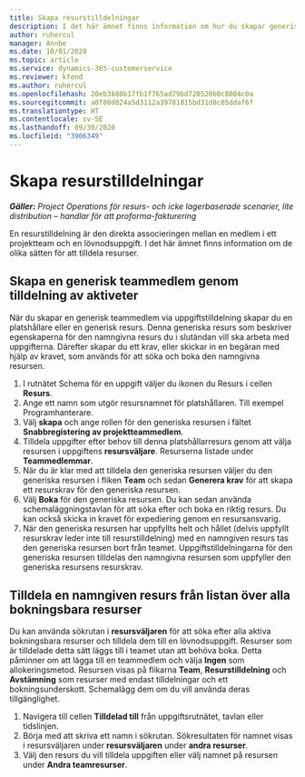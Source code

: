 ```yaml
---
title: Skapa resurstilldelningar
description: I det här ämnet finns information om hur du skapar generiska och namngivna resurstilldelningar.
author: ruhercul
manager: Annbe
ms.date: 10/01/2020
ms.topic: article
ms.service: dynamics-365-customerservice
ms.reviewer: kfend
ms.author: ruhercul
ms.openlocfilehash: 20eb3880b17fb1f765ad79bd720520b0c8004c0a
ms.sourcegitcommit: a0f80d024a5d3112a39781815bd31d0c05ddaf6f
ms.translationtype: HT
ms.contentlocale: sv-SE
ms.lasthandoff: 09/30/2020
ms.locfileid: "3906349"
---
```

# <a name="create-resource-assignments"></a>Skapa resurstilldelningar

_**Gäller:** Project Operations för resurs- och icke lagerbaserade scenarier, lite distribution – handlar för att proforma-fakturering_


En resurstilldelning är den direkta associeringen mellan en medlem i ett projektteam och en lövnodsuppgift. I det här ämnet finns information om de olika sätten för att tilldela resurser.

## <a name="create-a-generic-team-member-through-task-assignment"></a>Skapa en generisk teammedlem genom tilldelning av aktiveter


När du skapar en generisk teammedlem via uppgiftstilldelning skapar du en platshållare eller en generisk resurs. Denna generiska resurs som beskriver egenskaperna för den namngivna resurs du i slutändan vill ska arbeta med uppgifterna. Därefter skapar du ett krav, eller skickar in en begäran med hjälp av kravet, som används för att söka och boka den namngivna resursen.

1. I rutnätet Schema för en uppgift väljer du ikonen du Resurs i cellen **Resurs**.
2. Ange ett namn som utgör resursnamnet för platshållaren. Till exempel Programhanterare.
3. Välj **skapa** och ange rollen för den generiska resursen i fältet **Snabbregistering av projektteammedlem**.
4. Tilldela uppgifter efter behov till denna platshållarresurs genom att välja resursen i uppgiftens **resursväljare**. Resurserna listade under **Teammedlemmar**.
5. När du är klar med att tilldela den generiska resursen väljer du den generiska resursen i fliken **Team** och sedan **Generera krav** för att skapa ett resurskrav för den generiska resursen.
6. Välj **Boka** för den generiska resursen. Du kan sedan använda schemaläggningstavlan för att söka efter och boka en riktig resurs. Du kan också skicka in kravet för expediering genom en resursansvarig.
7. När den generiska resursen har uppfyllts helt och hållet (delvis uppfyllt resurskrav leder inte till resurstilldelning) med en namngiven resurs tas den generiska resursen bort från teamet. Uppgiftstilldelningarna för den generiska resursen tilldelas den namngivna resursen som uppfyller den generiska resursens resurskrav.

## <a name="assign-a-named-resource-from-the-list-of-all-bookable-resources"></a>Tilldela en namngiven resurs från listan över alla bokningsbara resurser

Du kan använda sökrutan i **resursväljaren** för att söka efter alla aktiva bokningsbara resurser och tilldela dem till en lövnodsuppgift. Resurser som är tilldelade detta sätt läggs till i teamet utan att behöva boka. Detta påminner om att lägga till en teammedlem och välja **Ingen** som allokeringsmetod. Resursen visas på flikarna **Team**, **Resurstilldelning** och **Avstämning** som resurser med endast tilldelningar och ett bokningsunderskott. Schemalägg dem om du vill använda deras tillgänglighet.

1. Navigera till cellen **Tilldelad till** från uppgiftsrutnätet, tavlan eller tidslinjen.
2. Börja med att skriva ett namn i sökrutan. Sökresultaten för namnet visas i resursväljaren under **resursväljaren** under **andra resurser**.
3. Välj den resurs du vill tilldela uppgiften eller välj namnet på resursen under **Andra teamresurser**.
